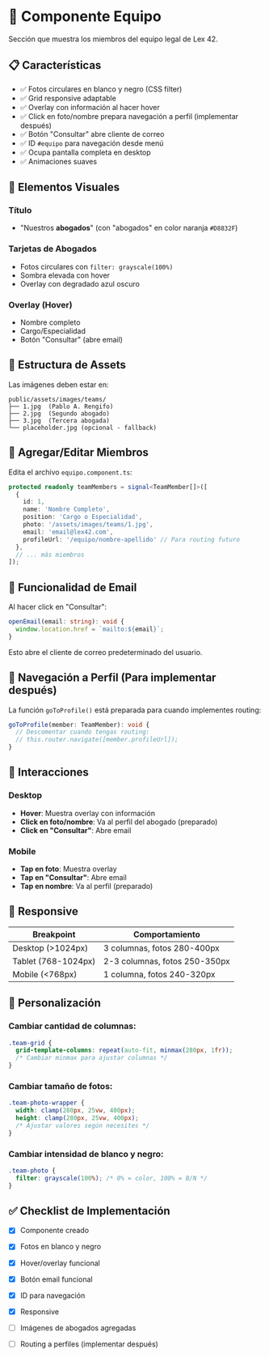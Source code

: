 # 👥 Componente Equipo

Sección que muestra los miembros del equipo legal de Lex 42.

## 📋 Características

- ✅ Fotos circulares en blanco y negro (CSS filter)
- ✅ Grid responsive adaptable
- ✅ Overlay con información al hacer hover
- ✅ Click en foto/nombre prepara navegación a perfil (implementar después)
- ✅ Botón "Consultar" abre cliente de correo
- ✅ ID `#equipo` para navegación desde menú
- ✅ Ocupa pantalla completa en desktop
- ✅ Animaciones suaves

## 🎨 Elementos Visuales

### Título
- "Nuestros **abogados**" (con "abogados" en color naranja `#D8832F`)

### Tarjetas de Abogados
- Fotos circulares con `filter: grayscale(100%)`
- Sombra elevada con hover
- Overlay con degradado azul oscuro

### Overlay (Hover)
- Nombre completo
- Cargo/Especialidad
- Botón "Consultar" (abre email)

## 📁 Estructura de Assets

Las imágenes deben estar en:
```
public/assets/images/teams/
├── 1.jpg  (Pablo A. Rengifo)
├── 2.jpg  (Segundo abogado)
├── 3.jpg  (Tercera abogada)
└── placeholder.jpg (opcional - fallback)
```

## 🔧 Agregar/Editar Miembros

Edita el archivo `equipo.component.ts`:

```typescript
protected readonly teamMembers = signal<TeamMember[]>([
  {
    id: 1,
    name: 'Nombre Completo',
    position: 'Cargo o Especialidad',
    photo: '/assets/images/teams/1.jpg',
    email: 'email@lex42.com',
    profileUrl: '/equipo/nombre-apellido' // Para routing futuro
  },
  // ... más miembros
]);
```

## 📧 Funcionalidad de Email

Al hacer click en "Consultar":
```typescript
openEmail(email: string): void {
  window.location.href = `mailto:${email}`;
}
```

Esto abre el cliente de correo predeterminado del usuario.

## 🔗 Navegación a Perfil (Para implementar después)

La función `goToProfile()` está preparada para cuando implementes routing:

```typescript
goToProfile(member: TeamMember): void {
  // Descomentar cuando tengas routing:
  // this.router.navigate([member.profileUrl]);
}
```

## 🎯 Interacciones

### Desktop
- **Hover**: Muestra overlay con información
- **Click en foto/nombre**: Va al perfil del abogado (preparado)
- **Click en "Consultar"**: Abre email

### Mobile
- **Tap en foto**: Muestra overlay
- **Tap en "Consultar"**: Abre email
- **Tap en nombre**: Va al perfil (preparado)

## 📐 Responsive

| Breakpoint | Comportamiento |
|------------|----------------|
| Desktop (>1024px) | 3 columnas, fotos 280-400px |
| Tablet (768-1024px) | 2-3 columnas, fotos 250-350px |
| Mobile (<768px) | 1 columna, fotos 240-320px |

## 🎨 Personalización

### Cambiar cantidad de columnas:
```css
.team-grid {
  grid-template-columns: repeat(auto-fit, minmax(280px, 1fr));
  /* Cambiar minmax para ajustar columnas */
}
```

### Cambiar tamaño de fotos:
```css
.team-photo-wrapper {
  width: clamp(280px, 25vw, 400px);
  height: clamp(280px, 25vw, 400px);
  /* Ajustar valores según necesites */
}
```

### Cambiar intensidad de blanco y negro:
```css
.team-photo {
  filter: grayscale(100%); /* 0% = color, 100% = B/N */
}
```

## ✅ Checklist de Implementación

- [x] Componente creado
- [x] Fotos en blanco y negro
- [x] Hover/overlay funcional
- [x] Botón email funcional
- [x] ID para navegación
- [x] Responsive
- [ ] Imágenes de abogados agregadas
- [ ] Routing a perfiles (implementar después)

